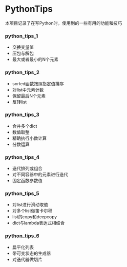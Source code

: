 # PythonTips

本项目记录了在写Python时，使用到的一些有用的功能和技巧

### python_tips_1

- 交换变量值
- 压包与解包
- 最大或者最小的N个元素

### python_tips_2

- sorted函数按照指定值排序
- 对list中元素计数
- 保留最后N个元素
- 反转list

### python_tips_3

- 合并多个dict
- 数值取整
- 精确执行小数计算
- 分数运算

### python_tips_4

- 迭代排列或组合
- 对不同容器中的元素进行迭代
- 固定函数参数值

### python_tips_5

- 对list进行滑动取值
- 对多个list做笛卡尔积
- list的copy和deepcopy
- dict与lambda表达式相结合

### python_tips_6

- 扁平化列表
- 带可变状态的生成器
- 对迭代器做切片

